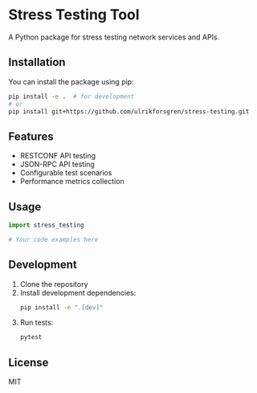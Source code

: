 # Stress Testing Tool

A Python package for stress testing network services and APIs.

## Installation

You can install the package using pip:

```bash
pip install -e .  # for development
# or
pip install git+https://github.com/ulrikforsgren/stress-testing.git
```

## Features

- RESTCONF API testing
- JSON-RPC API testing
- Configurable test scenarios
- Performance metrics collection

## Usage

```python
import stress_testing

# Your code examples here
```

## Development

1. Clone the repository
2. Install development dependencies:
   ```bash
   pip install -e ".[dev]"
   ```
3. Run tests:
   ```bash
   pytest
   ```

## License

MIT
